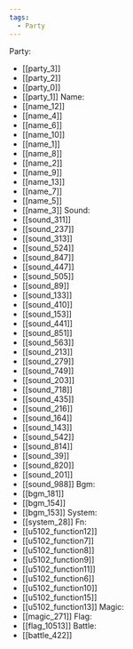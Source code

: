 ```yaml
---
tags:
  - Party
---
```

Party:
- [[party_3]]
- [[party_2]]
- [[party_0]]
- [[party_1]]
Name:
- [[name_12]]
- [[name_4]]
- [[name_6]]
- [[name_10]]
- [[name_1]]
- [[name_8]]
- [[name_2]]
- [[name_9]]
- [[name_13]]
- [[name_7]]
- [[name_5]]
- [[name_3]]
Sound:
- [[sound_311]]
- [[sound_237]]
- [[sound_313]]
- [[sound_524]]
- [[sound_847]]
- [[sound_447]]
- [[sound_505]]
- [[sound_89]]
- [[sound_133]]
- [[sound_410]]
- [[sound_153]]
- [[sound_441]]
- [[sound_851]]
- [[sound_563]]
- [[sound_213]]
- [[sound_279]]
- [[sound_749]]
- [[sound_203]]
- [[sound_718]]
- [[sound_435]]
- [[sound_216]]
- [[sound_164]]
- [[sound_143]]
- [[sound_542]]
- [[sound_814]]
- [[sound_39]]
- [[sound_820]]
- [[sound_201]]
- [[sound_988]]
Bgm:
- [[bgm_181]]
- [[bgm_154]]
- [[bgm_153]]
System:
- [[system_28]]
Fn:
- [[u5102_function12]]
- [[u5102_function7]]
- [[u5102_function8]]
- [[u5102_function9]]
- [[u5102_function11]]
- [[u5102_function6]]
- [[u5102_function10]]
- [[u5102_function15]]
- [[u5102_function13]]
Magic:
- [[magic_271]]
Flag:
- [[flag_10513]]
Battle:
- [[battle_422]]
